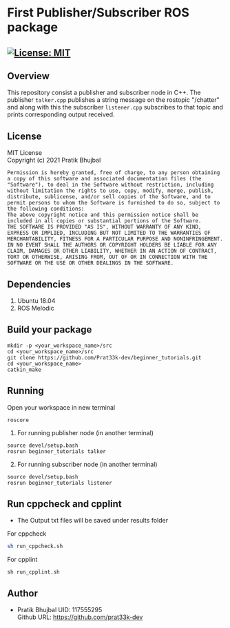 # First Publisher/Subscriber ROS package
[![License: MIT](https://img.shields.io/badge/License-MIT-blue.svg)](https://opensource.org/licenses/MIT)
-----------------------
## Overview
This repository consist a publisher and subscriber node in C++. The publisher `talker.cpp` publishes a string message on the rostopic "/chatter" and along with this the subscriber `listener.cpp` subscribes to that topic and prints corresponding output received.

## License
MIT License  
Copyright (c) 2021 Pratik Bhujbal
```
Permission is hereby granted, free of charge, to any person obtaining a copy of this software and associated documentation files (the "Software"), to deal in the Software without restriction, including without limitation the rights to use, copy, modify, merge, publish, distribute, sublicense, and/or sell copies of the Software, and to permit persons to whom the Software is furnished to do so, subject to the following conditions:
The above copyright notice and this permission notice shall be included in all copies or substantial portions of the Software.
THE SOFTWARE IS PROVIDED "AS IS", WITHOUT WARRANTY OF ANY KIND, EXPRESS OR IMPLIED, INCLUDING BUT NOT LIMITED TO THE WARRANTIES OF MERCHANTABILITY, FITNESS FOR A PARTICULAR PURPOSE AND NONINFRINGEMENT. IN NO EVENT SHALL THE AUTHORS OR COPYRIGHT HOLDERS BE LIABLE FOR ANY CLAIM, DAMAGES OR OTHER LIABILITY, WHETHER IN AN ACTION OF CONTRACT, TORT OR OTHERWISE, ARISING FROM, OUT OF OR IN CONNECTION WITH THE SOFTWARE OR THE USE OR OTHER DEALINGS IN THE SOFTWARE.
```
## Dependencies

1. Ubuntu 18.04
2. ROS Melodic

## Build your package
```
mkdir -p <your_workspace_name>/src
cd <your_workspace_name>/src
git clone https://github.com/Prat33k-dev/beginner_tutorials.git
cd <your_workspace_name>
catkin_make
```
## Running
Open your workspace in new terminal
```
roscore
```
1. For running publisher node (in another terminal)
```
source devel/setup.bash
rosrun beginner_tutorials talker
```
2. For running subscriber node (in another terminal)
```
source devel/setup.bash
rosrun beginner_tutorials listener
```
## Run cppcheck and cpplint
* The Output txt files will be saved under results folder  

For cppcheck
```bash
sh run_cppcheck.sh
```
For cpplint
```
sh run_cpplint.sh 
`````

## Author
- Pratik Bhujbal  UID: 117555295   
  Github URL: https://github.com/prat33k-dev

